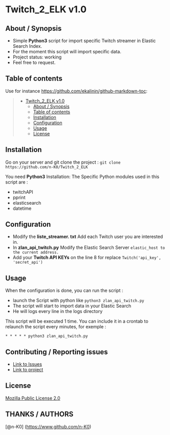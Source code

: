 # Twitch_2_ELK v1.0

## About / Synopsis

* Simple **Python3** script for import specific Twitch streamer in Elastic Search Index.
* For the moment this script will import specific data.
* Project status: working
* Feel free to request.

## Table of contents

Use for instance <https://github.com/ekalinin/github-markdown-toc>:

> * [Twitch_2_ELK v1.0](#title--repository-name)
>   * [About / Synopsis](#about--synopsis)
>   * [Table of contents](#table-of-contents)
>   * [Installation](#installation)
>   * [Configuration](#configuration)
>   * [Usage](#usage)
>   * [License](#license)

## Installation

Go on your server and git clone the project :
    ```git clone https://github.com/n-K0/Twitch_2_ELK```

You need **Python3** Installation: 
The Specific Python modules used in this script are :
* twitchAPI
* pprint 
* elasticsearch 
* datetime 

## Configuration
* Modify the **liste_streamer. txt** Add each Twitch user you are interested in.
* In **zlan_api_twitch.py** Modify the Elastic Search Server ``elastic_host to the current address.``
* Add your **Twitch API KEYs** on the line 8 for replace ```Twitch('api_key', 'secret_api')```



## Usage

When the configuration is done, you can run the script : 

- launch the Script with python like ```python3 zlan_api_twitch.py```
- The script will start to import data in your Elastic Search
- He will logs every line in the logs directory


This script will be executed 1 time. You can include it in a crontab to relaunch the script every minutes, for exemple :

```
* * * * * python3 zlan_api_twitch.py
```


## Contributing / Reporting issues

* [Link to Issues](https://github.com/n-K0/Twitch_2_ELK/issues)
* [Link to project](https://github.com/n-K0/Twitch_2_ELK/projects)

## License

[Mozilla Public License 2.0](https://www.mozilla.org/en-US/MPL/)

## THANKS / AUTHORS
 [@n-K0] (https://www.github.com/n-K0)

